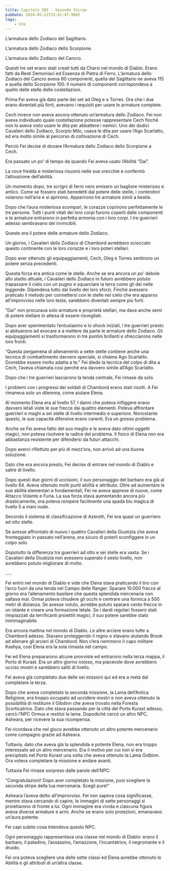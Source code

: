 ```yaml
---
title: Capitolo 303 - Seconda Stirpe
pubDate: 2024-05-22T23:41:47.908Z
tags:
    - htk
---
```


L’armatura dello Zodiaco del Sagittario.

L’armatura dello Zodiaco dello Scorpione.

L’armatura dello Zodiaco del Cancro.

Questi tre set erano stati creati tutti da Charsi nel mondo di Diablo. Erano fatti da Resti Demoniaci ed Essenza di Pietra di Ferro. L’armatura dello Zodiaco del Cancro aveva 60 componenti, quella del Sagittario ne aveva 115 e quella dello Scorpione 100. Il numero di componenti corrispondeva a quello delle stelle delle costellazioni.

Prima Fei aveva già dato parte dei set ad Oleg e a Torres. Ora che i due erano diventati più forti, avevano i requisiti per usare le armature complete.

Cech invece non aveva ancora ottenuto un’armatura dello Zodiaco. Fei non aveva individuato quale costellazione potesse rappresentare Cech finché non lo aveva visto usare le dita per abbattere i nemici. Uno dei dodici Cavalieri dello Zodiaco, Scorpio Milo, usava le dita per usare l’Ago Scarlatto, ed era molto simile al percorso di coltivazione di Cech.

Perciò Fei decise di donare l’Armatura dello Zodiaco dello Scorpione a Cech.

Era passato un po’ di tempo da quando Fei aveva usato l’Abilità “Dai”.

La voce fredda e misteriosa risuonò nelle sue orecchie e confermò l’attivazione dell’abilità.

Un momento dopo, tre scrigni di ferro nero emisero un bagliore misterioso e antico. Come se fossero stati benedetti dal potere delle stelle, i contenitori volarono nell’aria e si aprirono. Apparirono tre armature simili a bestie.

Dopo che l’aura misteriosa scomparì, le corazze coprirono perfettamente le tre persone. Tutti i punti vitali dei loro corpi furono coperti dalle componenti e le armature entrarono in perfetta armonia con i loro corpi. I tre guerrieri adesso sembravano dei invincibili.

Questo era il potere delle armature dello Zodiaco.

Un giorno, i Cavalieri dello Zodiaco di Chambord avrebbero scioccato questo continente con le loro corazze e i loro poteri stellari.

Dopo aver ottenuto gli equipaggiamenti, Cech, Oleg e Torres sentirono un potere senza precedenti.

Questa forza era antica come le stelle. Anche se era ancora un po’ debole allo stadio attuale, i Cavalieri dello Zodiaco in futuro avrebbero potuto trapassare il cielo con un pugno e squarciare la terra come gli dei nelle leggende. Dipendeva tutto dal livello dei loro sforzi. Finché avessero praticato il metodo per connettersi con le stelle nel cielo che era apparso all’improvviso nelle loro teste, sarebbero diventati sempre più forti.

“Dai” non procurava solo armature e proprietà stellari, ma dava anche semi di potere stellare in attesa di essere risvegliati.

Dopo aver sperimentato l’entusiasmo e lo shock iniziali, i tre guerrieri presto si abituarono ad evocare e a mettere da parte le armature dello Zodiaco. Gli equipaggiamenti si trasformarono in tre puntini brillanti e sfrecciarono nelle loro fronti.

“Questa pergamena di allenamento a sette stelle contiene anche una tecnica di combattimento davvero speciale, si chiama Ago Scarlatto. Dovrebbe essere molto adatta a te.” Fei diede la tecnica del colpo di dita a Cech, l’aveva chiamata così perché era davvero simile all’Ago Scarlatto.

Dopo che i tre guerrieri lasciarono la tenda centrale, Fei rimase da solo.

I problemi con i progressi dei soldati di Chambord erano stati risolti. A Fei rimaneva solo un dilemma, come aiutare Elena.

Al momento Elena era al livello 57. I danni che poteva infliggere erano davvero letali viste le sue frecce dai quattro elementi. Poteva affrontare guerrieri e maghi a sei stelle di livello intermedio e superiore. Nonostante questo, le sue capacità difensive erano carenti. Era un grosso problema.

Anche se Fei aveva fatto del suo meglio e le aveva dato ottimi oggetti magici, non poteva risolvere la radice del problema. Il fisico di Elena non era abbastanza resistente per difendersi da futuri attacchi.

Dopo averci riflettuto per più di mezz’ora, non arrivò ad una buona soluzione.

Dato che era ancora presto, Fei decise di entrare nel mondo di Diablo e salire di livello.

Dopo questi due giorni di uccisioni, il suo personaggio del barbaro era già al livello 64. Aveva ottenuto molti punti abilità e attributo. Oltre ad aumentare le sue abilità elementari e fondamentali, Fei ne aveva apprese di nuove, come Attacco Volante e Furia. La sua forza stava aumentando ancora più drasticamente, ora poteva rompere facilmente una spada blu magica di livello 5 a mani nude.

Secondo il sistema di classificazione di Azeroth, Fei era quasi un guerriero ad otto stelle.

Se avesse affrontato di nuovo i quattro Cavalieri della Giustizia che aveva fronteggiato in passato nell’arena, era sicuro di poterli sconfiggere in un colpo solo.

Dopotutto la differenza tra guerrieri ad otto e sei stelle era vasta. Se i Cavalieri della Giustizia non avessero superato il sesto livello, non avrebbero potuto migliorare di molto.

…..

Fei entrò nel mondo di Diablo e vide che Elena stava praticando il tiro con l’arco fuori da una tenda nel Campo delle Ranger. Sparare 10.000 frecce al giorno era l’allenamento basilare che questa splendida mercenaria non saltava mai. Ormai poteva chiudere gli occhi e centrare una formica a 500 metri di distanza. Se avesse voluto, avrebbe potuto sparare cento frecce in un istante e creare una formazione letale. Se i dardi regolari fossero stati rimpiazzati da terrificanti proiettili magici, il suo potere sarebbe stato inimmaginabile.

Era ancora mattina nel mondo di Diablo. Le altre arciere erano tutte a Chambord adesso. Stavano proteggendo il regno o stavano aiutando Brook ad allenare gli arcieri di Chambord. Non c’era nemmeno il capo militare Kashya, così Elena era la sola rimasta nel campo.

Fei ed Elena prepararono alcune provviste ed entrarono nella terza mappa, il Porto di Kurast. Era un altro giorno noioso, ma piacevole dove avrebbero ucciso mostri e sarebbero saliti di livello.

Fei aveva già completato due delle sei missioni qui ed era a metà dal completare la terza.

Dopo che aveva completato la seconda missione, la Lama dell’Antica Religione, era troppo occupato ad uccidere mostri e non aveva ottenuto la possibilità di restituire il Gibdinn che aveva trovato nella Foresta Scorticatrice. Dato che stava passando per la città del Porto Kurast adesso, cercò l’NPC Ormus e restituì la lama. Dopodiché cercò un altro NPC, Asheara, per ricevere la sua ricompensa.

Fei ricordava che nel gioco avrebbe ottenuto un altro potente mercenario come compagno grazie ad Asheara.

Tuttavia, dato che aveva già la splendida e potente Elena, non era troppo interessato ad un altro mercenario. Era il motivo per cui non si era precipitato nel Porto Kurast una volta che aveva ottenuto la Lama Gidbinn. Ora voleva completare la missione e andare avanti.

Tuttavia Fei rimase sorpreso dalle parole dell’NPC:

“Congratulazioni! Dopo aver completato la missione, puoi scegliere la seconda stirpe della tua mercenaria. Scegli pure!”

Asheara l’aveva detto all’improvviso. Fei non sapeva cosa significasse, mentre stava cercando di capire, le immagini di sette personaggi si proiettarono di fronte a lui. Ogni immagine era vivida e ciascuna figura aveva diverse armature e armi. Anche se erano solo proiezioni, emanavano un’aura potente.

Fei capì subito cosa intendeva questo NPC.

Ogni personaggio rappresentava una classe nel mondo di Diablo: erano il barbaro, il paladino, l’assassino, l’amazzone, l’incantatrice, il negromante e il druido.

Fei ora poteva scegliere una delle sette classi ed Elena avrebbe ottenuto le Abilità e gli attributi di un’altra classe.



